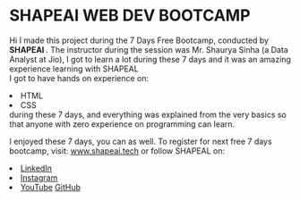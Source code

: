# SHAPEAI WEB DEV BOOTCAMP

Hi I made this project during the 7 Days Free Bootcamp, conducted by <b> SHAPEAI </b>. 
The instructor during the session was Mr. Shaurya Sinha (a Data Analyst at Jio), I got to learn a lot during these 7 days and it was an amazing experience learning with SHAPEAL <br>I got to have hands on experience on: 
<li>HTML
<li>CSS 
<br>during these 7 days, and everything was explained from the very basics so that anyone with zero experience on programming can learn.

I enjoyed these 7 days, you can as well. To register for next free 7 days bootcamp, visit: www.shapeai.tech 
or follow SHAPEAL on: 
<li><a href="https://in.linkedin.com/company/shapeai">LinkedIn</a>
<li><a href="https://www.instagram.com/shape.ai/?hl=en">Instagram</a>
<li><a href="https://www.youtube.com/channel/UCTUvDLTW9meuDXWcbmISPdA">YouTube</a>
<ll><a href="https://github.com/shapeai">GitHub</a>
